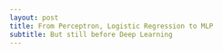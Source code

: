 ```yaml
---
layout: post
title: From Perceptron, Logistic Regression to MLP
subtitle: But still before Deep Learning
---
```

